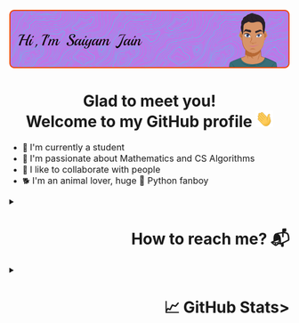 ![Alt text](./resources/header.png)

<h1 align="center">Glad to meet you!<br>Welcome to my GitHub profile <img src="./resources/wave.gif" widht="30px" height="30px"></h1>
<ul>
    <li>🏢 <font size="3">I'm currently a student</font></li>
    <li>💜 <font size="3">I'm passionate about Mathematics and CS Algorithms</font></li>
    <li>🤝 <font size="3">I like to collaborate with people</font></li>
    <li>🐕 <font size="3">I'm an animal lover, huge 🐍 Python fanboy</font></li>
</ul>

<details>
    <summary><h1 align="right">How to reach me? 📬</h1></summary>
    <br>
    <ul>
        <li><a href="https://www.linkedin.com/in/saiyam-sandhir/"><img src="./resources/linkedin.png" height="30px" widht="30px"></a></li>
        <li><a href="https://twitter.com/saiyam_sandhir"><img src="./resources/twitter.png" height="30px" widht="30px"></a></li>
        <li><a href="https://github.com/saiyam-sandhir"><img src="./resources/github.png" height="30px" widht="30px"></a></li>
        <li><a href="mailto:saiyamsandhir@gmail.com"><img src="./resources/email.png" height="30px" widht="30px"></a></li>
    </ul>
</details>

<details>
    <summary><h1 align="right">📈 GitHub Stats></h1></summary>
    <br>
    <img src="https://github-readme-stats.vercel.app/api?username=saiyam-sandhir&show_icons=true&theme=radical" width="48%">
    <img src="https://github-readme-streak-stats.herokuapp.com/?user=saiyam-sandhir&theme=radical" width="48%">
</details>